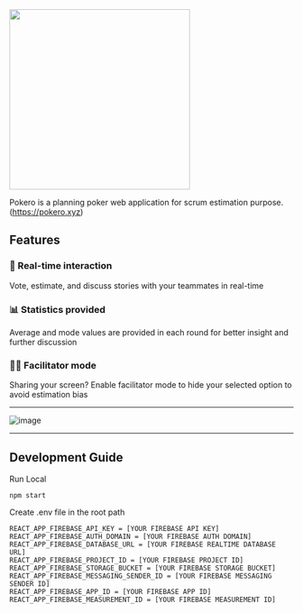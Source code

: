 <img src="https://user-images.githubusercontent.com/1244675/154204412-910cbd47-e351-471c-a131-6764ddae12d2.png" width="320">

Pokero is a planning poker web application for scrum estimation purpose. (https://pokero.xyz)

## Features

### 💬 Real-time interaction
Vote, estimate, and discuss stories with your teammates in real-time

### 📊 Statistics provided
Average and mode values are provided in each round for better insight and further discussion

### 👩‍💻 Facilitator mode
Sharing your screen? Enable facilitator mode to hide your selected option to avoid estimation bias

----

![image](https://user-images.githubusercontent.com/1244675/162249277-4eaf84ee-7e09-431a-bc31-8645734b5745.png)

----

## Development Guide

Run Local
```
npm start
```

Create .env file in the root path
```
REACT_APP_FIREBASE_API_KEY = [YOUR FIREBASE API KEY]
REACT_APP_FIREBASE_AUTH_DOMAIN = [YOUR FIREBASE AUTH DOMAIN]
REACT_APP_FIREBASE_DATABASE_URL = [YOUR FIREBASE REALTIME DATABASE URL]
REACT_APP_FIREBASE_PROJECT_ID = [YOUR FIREBASE PROJECT ID]
REACT_APP_FIREBASE_STORAGE_BUCKET = [YOUR FIREBASE STORAGE BUCKET]
REACT_APP_FIREBASE_MESSAGING_SENDER_ID = [YOUR FIREBASE MESSAGING SENDER ID]
REACT_APP_FIREBASE_APP_ID = [YOUR FIREBASE APP ID]
REACT_APP_FIREBASE_MEASUREMENT_ID = [YOUR FIREBASE MEASUREMENT ID]
```
